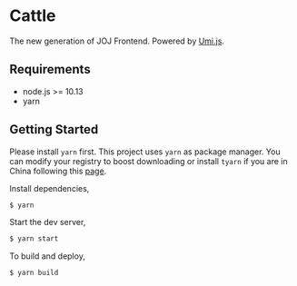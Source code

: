# Cattle

The new generation of JOJ Frontend. Powered by [Umi.js](https://umijs.org/).

## Requirements

* node.js >= 10.13
* yarn

## Getting Started

Please install `yarn` first. This project uses `yarn` as package manager. You can modify your registry to boost downloading or install `tyarn` if you are in China following this [page](https://umijs.org/zh-CN/docs/getting-started).  

Install dependencies,

```bash
$ yarn
```

Start the dev server,

```bash
$ yarn start
```

To build and deploy,

```bash
$ yarn build
```
